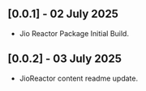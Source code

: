 ## [0.0.1] - 02 July 2025

* Jio Reactor Package Initial Build.

## [0.0.2] - 03 July 2025

* JioReactor content readme update.

